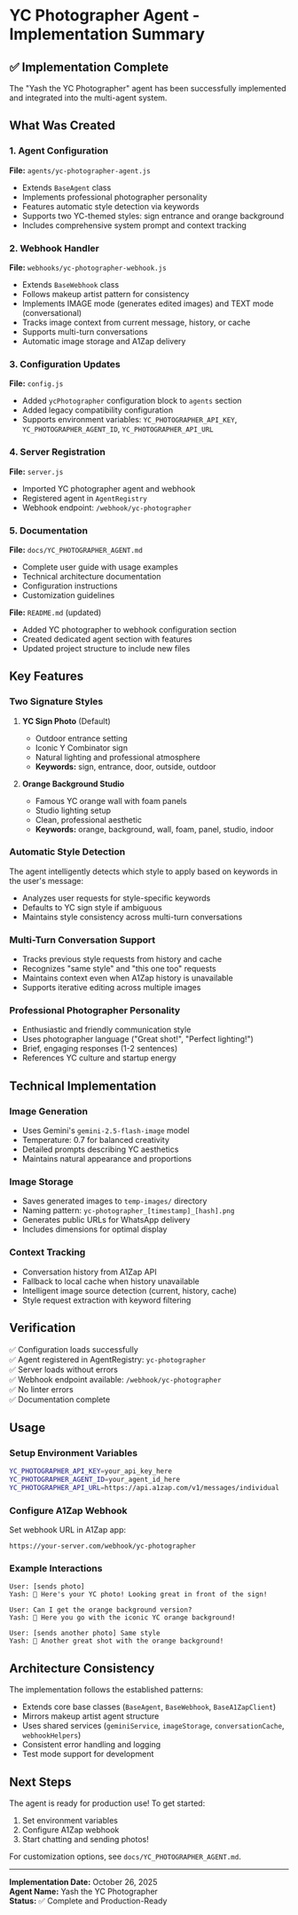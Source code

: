 # YC Photographer Agent - Implementation Summary

## ✅ Implementation Complete

The "Yash the YC Photographer" agent has been successfully implemented and integrated into the multi-agent system.

## What Was Created

### 1. Agent Configuration
**File:** `agents/yc-photographer-agent.js`
- Extends `BaseAgent` class
- Implements professional photographer personality
- Features automatic style detection via keywords
- Supports two YC-themed styles: sign entrance and orange background
- Includes comprehensive system prompt and context tracking

### 2. Webhook Handler
**File:** `webhooks/yc-photographer-webhook.js`
- Extends `BaseWebhook` class
- Follows makeup artist pattern for consistency
- Implements IMAGE mode (generates edited images) and TEXT mode (conversational)
- Tracks image context from current message, history, or cache
- Supports multi-turn conversations
- Automatic image storage and A1Zap delivery

### 3. Configuration Updates
**File:** `config.js`
- Added `ycPhotographer` configuration block to `agents` section
- Added legacy compatibility configuration
- Supports environment variables: `YC_PHOTOGRAPHER_API_KEY`, `YC_PHOTOGRAPHER_AGENT_ID`, `YC_PHOTOGRAPHER_API_URL`

### 4. Server Registration
**File:** `server.js`
- Imported YC photographer agent and webhook
- Registered agent in `AgentRegistry`
- Webhook endpoint: `/webhook/yc-photographer`

### 5. Documentation
**File:** `docs/YC_PHOTOGRAPHER_AGENT.md`
- Complete user guide with usage examples
- Technical architecture documentation
- Configuration instructions
- Customization guidelines

**File:** `README.md` (updated)
- Added YC photographer to webhook configuration section
- Created dedicated agent section with features
- Updated project structure to include new files

## Key Features

### Two Signature Styles

1. **YC Sign Photo** (Default)
   - Outdoor entrance setting
   - Iconic Y Combinator sign
   - Natural lighting and professional atmosphere
   - **Keywords:** sign, entrance, door, outside, outdoor

2. **Orange Background Studio**
   - Famous YC orange wall with foam panels
   - Studio lighting setup
   - Clean, professional aesthetic
   - **Keywords:** orange, background, wall, foam, panel, studio, indoor

### Automatic Style Detection

The agent intelligently detects which style to apply based on keywords in the user's message:
- Analyzes user requests for style-specific keywords
- Defaults to YC sign style if ambiguous
- Maintains style consistency across multi-turn conversations

### Multi-Turn Conversation Support

- Tracks previous style requests from history and cache
- Recognizes "same style" and "this one too" requests
- Maintains context even when A1Zap history is unavailable
- Supports iterative editing across multiple images

### Professional Photographer Personality

- Enthusiastic and friendly communication style
- Uses photographer language ("Great shot!", "Perfect lighting!")
- Brief, engaging responses (1-2 sentences)
- References YC culture and startup energy

## Technical Implementation

### Image Generation
- Uses Gemini's `gemini-2.5-flash-image` model
- Temperature: 0.7 for balanced creativity
- Detailed prompts describing YC aesthetics
- Maintains natural appearance and proportions

### Image Storage
- Saves generated images to `temp-images/` directory
- Naming pattern: `yc-photographer_[timestamp]_[hash].png`
- Generates public URLs for WhatsApp delivery
- Includes dimensions for optimal display

### Context Tracking
- Conversation history from A1Zap API
- Fallback to local cache when history unavailable
- Intelligent image source detection (current, history, cache)
- Style request extraction with keyword filtering

## Verification

✅ Configuration loads successfully  
✅ Agent registered in AgentRegistry: `yc-photographer`  
✅ Server loads without errors  
✅ Webhook endpoint available: `/webhook/yc-photographer`  
✅ No linter errors  
✅ Documentation complete  

## Usage

### Setup Environment Variables
```bash
YC_PHOTOGRAPHER_API_KEY=your_api_key_here
YC_PHOTOGRAPHER_AGENT_ID=your_agent_id_here
YC_PHOTOGRAPHER_API_URL=https://api.a1zap.com/v1/messages/individual
```

### Configure A1Zap Webhook
Set webhook URL in A1Zap app:
```
https://your-server.com/webhook/yc-photographer
```

### Example Interactions

```
User: [sends photo]
Yash: 📸 Here's your YC photo! Looking great in front of the sign!

User: Can I get the orange background version?
Yash: 📸 Here you go with the iconic YC orange background!

User: [sends another photo] Same style
Yash: 📸 Another great shot with the orange background!
```

## Architecture Consistency

The implementation follows the established patterns:
- Extends core base classes (`BaseAgent`, `BaseWebhook`, `BaseA1ZapClient`)
- Mirrors makeup artist agent structure
- Uses shared services (`geminiService`, `imageStorage`, `conversationCache`, `webhookHelpers`)
- Consistent error handling and logging
- Test mode support for development

## Next Steps

The agent is ready for production use! To get started:

1. Set environment variables
2. Configure A1Zap webhook
3. Start chatting and sending photos!

For customization options, see `docs/YC_PHOTOGRAPHER_AGENT.md`.

---

**Implementation Date:** October 26, 2025  
**Agent Name:** Yash the YC Photographer  
**Status:** ✅ Complete and Production-Ready

